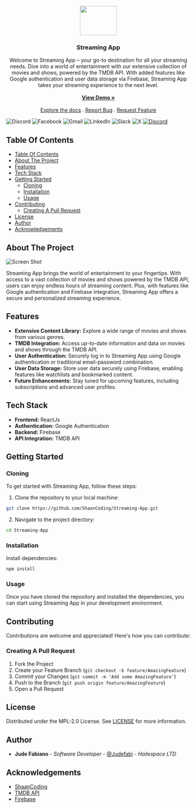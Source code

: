 <p align="center">
  <a href="https://github.com/ShaanCoding/ReadME-Generator">
    <!-- <img src="images/logo.png" alt="Logo" width="80" height="80"> -->
    <img src="https://media.giphy.com/media/v1.Y2lkPTc5MGI3NjExZDQwc2RnMnN3ZjhrNDB3MG9heHVidmh2bDV0M2xzOW01ZXN2MzNyaCZlcD12MV9naWZzX3NlYXJjaCZjdD1n/WoWm8YzFQJg5i/giphy.gif" width="100" height="80"/>
  </a>

  <h3 align="center">Streaming App</h3>

  <p align="center">
    Welcome to Streaming App – your go-to destination for all your streaming needs. Dive into a world of entertainment with our extensive collection of movies and shows, powered by the TMDB API. With added features like Google authentication and user data storage via Firebase, Streaming App takes your streaming experience to the next level.
    <br/>
    <br/>
    <a href="https://github.com/ShaanCoding/Streaming-App"><strong>View Demo »</strong></a>
    <br/>
    <br/>
    <a href="https://github.com/ShaanCoding/Streaming-App">Explore the docs</a>
    .
    <a href="https://github.com/ShaanCoding/Streaming-App/issues">Report Bug</a>
    .
    <a href="https://github.com/ShaanCoding/Streaming-App/issues">Request Feature</a>
  </p>
</p>

![Discord](https://img.shields.io/badge/Discord-%235865F2.svg?style=for-the-badge&logo=discord&logoColor=white) ![Facebook](https://img.shields.io/badge/Facebook-%231877F2.svg?style=for-the-badge&logo=Facebook&logoColor=white) ![Gmail](https://img.shields.io/badge/Gmail-D14836?style=for-the-badge&logo=gmail&logoColor=white) ![LinkedIn](https://img.shields.io/badge/linkedin-%230077B5.svg?style=for-the-badge&logo=linkedin&logoColor=white) ![Slack](https://img.shields.io/badge/Slack-4A154B?style=for-the-badge&logo=slack&logoColor=white) ![X](https://img.shields.io/badge/X-%23000000.svg?style=for-the-badge&logo=X&logoColor=white) [![Discord](https://img.shields.io/discord/199663269106024449)](https://discord.gg/6Kf422a)

## Table Of Contents

- [Table Of Contents](#table-of-contents)
- [About The Project](#about-the-project)
- [Features](#features)
- [Tech Stack](#tech-stack)
- [Getting Started](#getting-started)
  - [Cloning](#cloning)
  - [Installation](#installation)
  - [Usage](#usage)
- [Contributing](#contributing)
  - [Creating A Pull Request](#creating-a-pull-request)
- [License](#license)
- [Author](#author)
- [Acknowledgements](#acknowledgements)

## About The Project

![Screen Shot](images/screenshot.png)

Streaming App brings the world of entertainment to your fingertips. With access to a vast collection of movies and shows powered by the TMDB API, users can enjoy endless hours of streaming content. Plus, with features like Google authentication and Firebase integration, Streaming App offers a secure and personalized streaming experience.

## Features

- **Extensive Content Library:** Explore a wide range of movies and shows from various genres.
- **TMDB Integration:** Access up-to-date information and data on movies and shows through the TMDB API.
- **User Authentication:** Securely log in to Streaming App using Google authentication or traditional email-password combination.
- **User Data Storage:** Store user data securely using Firebase, enabling features like watchlists and bookmarked content.
- **Future Enhancements:** Stay tuned for upcoming features, including subscriptions and advanced user profiles.

## Tech Stack

- **Frontend:** ReactJs
- **Authentication:** Google Authentication
- **Backend:** Firebase
- **API Integration:** TMDB API

## Getting Started

### Cloning

To get started with Streaming App, follow these steps:

1. Clone the repository to your local machine:

```sh
git clone https://github.com/ShaanCoding/Streaming-App.git
```

2. Navigate to the project directory:

```sh
cd Streaming-App
```

### Installation

Install dependencies:

```sh
npm install
```

### Usage

Once you have cloned the repository and installed the dependencies, you can start using Streaming App in your development environment.

## Contributing

Contributions are welcome and appreciated! Here's how you can contribute:

### Creating A Pull Request

1. Fork the Project
2. Create your Feature Branch (`git checkout -b feature/AmazingFeature`)
3. Commit your Changes (`git commit -m 'Add some AmazingFeature'`)
4. Push to the Branch (`git push origin feature/AmazingFeature`)
5. Open a Pull Request

## License

Distributed under the MPL-2.0 License. See [LICENSE](https://github.com/ShaanCoding/Streaming-App/blob/main/LICENSE.md) for more information.

## Author

- **Jude Fabiano** - _Software Developer_ - [@Judefabi](https://github.com/judefabi/) - _Hailespace LTD_

## Acknowledgements

- [ShaanCoding](https://github.com/ShaanCoding/)
- [TMDB API](https://www.themoviedb.org/documentation/api)
- [Firebase](https://firebase.google.com/)

